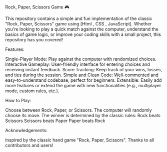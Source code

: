 Rock, Paper, Scissors Game 🎮

This repository contains a simple and fun implementation of the classic "Rock, Paper, Scissors" game using [Html , CSS , JavaScript]. Whether you're looking to play a quick match against the computer, understand the basics of game logic, or improve your coding skills with a small project, this repository has you covered!

Features:

Single-Player Mode: Play against the computer with randomized choices.
Interactive Gameplay: User-friendly interface for entering choices and receiving instant feedback.
Score Tracking: Keep track of your wins, losses, and ties during the session.
Simple and Clean Code: Well-commented and easy-to-understand codebase, perfect for beginners.
Extensible: Easily add more features or extend the game with new functionalities (e.g., multiplayer mode, custom rules, etc.).

How to Play:

Choose between Rock, Paper, or Scissors.
The computer will randomly choose its move.
The winner is determined by the classic rules:
Rock beats Scissors
Scissors beats Paper
Paper beats Rock

Acknowledgements:

Inspired by the classic hand game "Rock, Paper, Scissors".
Thanks to all contributors and users!

